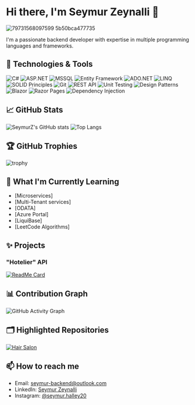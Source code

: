 # Hi there, I'm Seymur Zeynalli 👋

![79731568097599 5b50bca477735](https://github.com/SeymurZ/Hair-Salon-MVC/blob/master/wwwroot/User/images/github-3.jpg)


I'm a passionate backend developer with expertise in multiple programming languages and frameworks. 

## 🔧 Technologies & Tools

![C#](https://img.shields.io/badge/C%23-11-blue)
![ASP.NET](https://img.shields.io/badge/ASP.NET-8.0-purple)
![MSSQL](https://img.shields.io/badge/MSSQL-2019-orange)
![Entity Framework](https://img.shields.io/badge/Entity%20Framework-8.0-darkgreen)
![ADO.NET](https://img.shields.io/badge/ADO.NET-Active%20Data%20Objects-blue)
![LINQ](https://img.shields.io/badge/LINQ-Query%20Language-blue)
![SOLID Principles](https://img.shields.io/badge/SOLID%20Principles-OOP%20Design-lightgreen)
![Git](https://img.shields.io/badge/Git-F05032-orange)
![REST API](https://img.shields.io/badge/REST%20API-Web%20Services-orange)
![Unit Testing](https://img.shields.io/badge/Unit%20Testing-xUnit%2C%20NUnit-yellow)
![Design Patterns](https://img.shields.io/badge/Design%20Patterns-Factory%2C%20Singleton-green)
![Blazor](https://img.shields.io/badge/Blazor-WebAssembly-purple)
![Razor Pages](https://img.shields.io/badge/Razor%20Pages-ASP.NET-lightblue)
![Dependency Injection](https://img.shields.io/badge/Dependency%20Injection-DI%20Pattern-blueviolet)

## 📈 GitHub Stats

![SeymurZ's GitHub stats](https://github-readme-stats.vercel.app/api?username=SeymurZ&show_icons=true&theme=radical&hide=c,html)
![Top Langs](https://github-readme-stats.vercel.app/api/top-langs/?username=SeymurZ&layout=compact&theme=radical&hide=c,html)


## 🏆 GitHub Trophies

![trophy](https://github-profile-trophy.vercel.app/?username=SeymurZ&theme=onedark)


## 🌱 What I'm Currently Learning

- [Microservices]
- [Multi-Tenant services]
- [ODATA]
- [Azure Portal]
- [LiquiBase]
- [LeetCode Algorithms]
## ✨ Projects

### "Hotelier" API
[![ReadMe Card](https://github-readme-stats.vercel.app/api/pin/?username=SeymurZ&repo=Hotelier-API-MVC&theme=radical)](https://github.com/SeymurZ/Hotelier-API-MVC)

## 📊 Contribution Graph

![GitHub Activity Graph](https://github-readme-activity-graph.vercel.app/graph?username=SeymurZ&theme=react-dark)

## 🗂️ Highlighted Repositories

[![Hair Salon](https://github-readme-stats.vercel.app/api/pin/?username=SeymurZ&repo=Hair-Salon-MVC&theme=radical)](https://github.com/SeymurZ/Hair-Salon-MVC)


## 📫 How to reach me

- Email: [seymur-backend@outlook.com](mailto:seymur-backend@outlook.com)
- LinkedIn: [Seymur Zeynalli](https://www.linkedin.com/in/seymur-zeynall%C4%B1-593b23266/)
- Instagram: [@seymur.halley20](https://www.instagram.com/seymur.halley20/)
